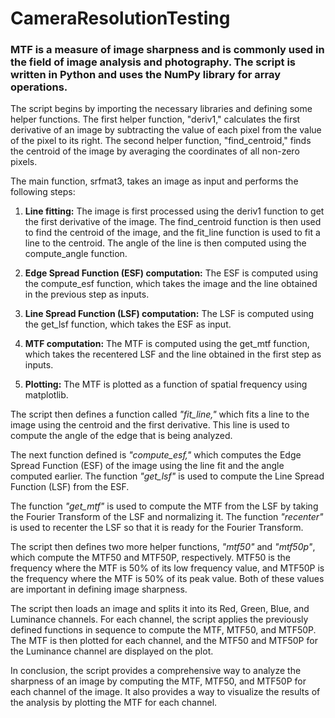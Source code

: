 # CameraResolutionTesting

### MTF is a measure of image sharpness and is commonly used in the field of image analysis and photography. The script is written in Python and uses the NumPy library for array operations. ###

The script begins by importing the necessary libraries and defining some helper functions. The first helper function, "deriv1," calculates the first derivative of an image by subtracting the value of each pixel from the value of the pixel to its right. The second helper function, "find_centroid," finds the centroid of the image by averaging the coordinates of all non-zero pixels.

The main function, srfmat3, takes an image as input and performs the following steps:

 1. **Line fitting:**  The image is first processed using the deriv1 function to get the first derivative of the image. The find_centroid function is then used to find the centroid of the image, and the fit_line function is used to fit a line to the centroid. The angle of the line is then computed using the compute_angle function.


2. **Edge Spread Function (ESF) computation:** The ESF is computed using the compute_esf function, which takes the image and the line obtained in the previous step as inputs.


3. **Line Spread Function (LSF) computation:** The LSF is computed using the get_lsf function, which takes the ESF as input.


4. **MTF computation:** The MTF is computed using the get_mtf function, which takes the recentered LSF and the line obtained in the first step as inputs.


5. **Plotting:** The MTF is plotted as a function of spatial frequency using matplotlib.

The script then defines a function called *"fit_line,"* which fits a line to the image using the centroid and the first derivative. This line is used to compute the angle of the edge that is being analyzed.

The next function defined is *"compute_esf,"* which computes the Edge Spread Function (ESF) of the image using the line fit and the angle computed earlier. The function *"get_lsf"* is used to compute the Line Spread Function (LSF) from the ESF.

The function *"get_mtf"* is used to compute the MTF from the LSF by taking the Fourier Transform of the LSF and normalizing it. The function *"recenter"* is used to recenter the LSF so that it is ready for the Fourier Transform.

The script then defines two more helper functions, *"mtf50"* and *"mtf50p"*, which compute the MTF50 and MTF50P, respectively. MTF50 is the frequency where the MTF is 50% of its low frequency value, and MTF50P is the frequency where the MTF is 50% of its peak value. Both of these values are important in defining image sharpness.

The script then loads an image and splits it into its Red, Green, Blue, and Luminance channels. For each channel, the script applies the previously defined functions in sequence to compute the MTF, MTF50, and MTF50P. The MTF is then plotted for each channel, and the MTF50 and MTF50P for the Luminance channel are displayed on the plot.

In conclusion, the script provides a comprehensive way to analyze the sharpness of an image by computing the MTF, MTF50, and MTF50P for each channel of the image. It also provides a way to visualize the results of the analysis by plotting the MTF for each channel.
